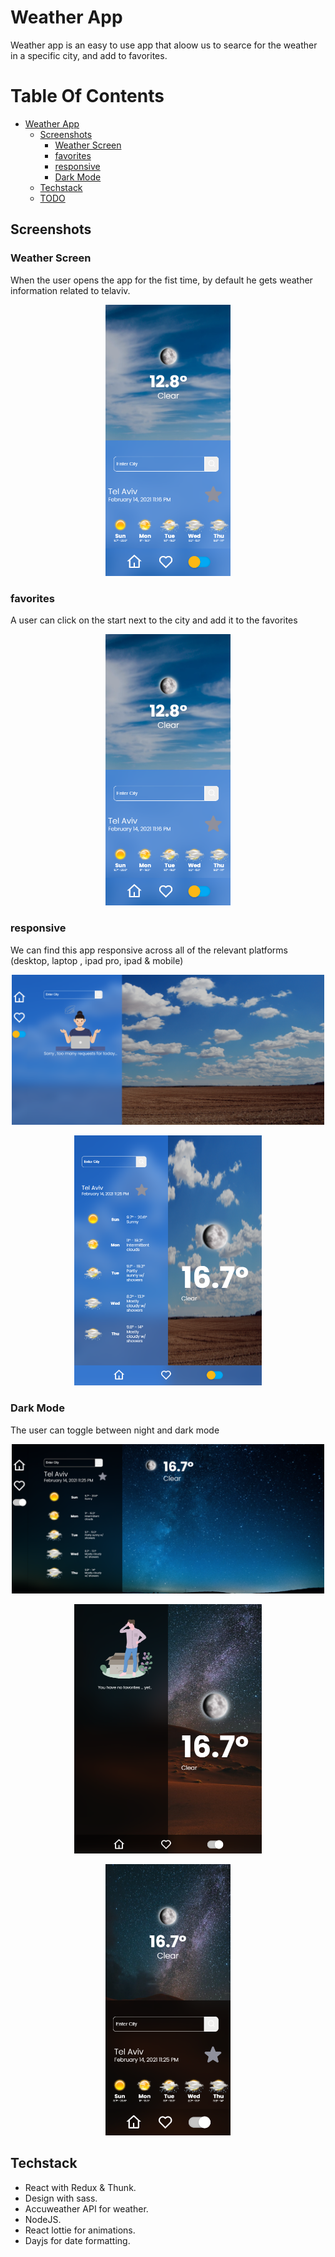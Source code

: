 # Weather App

Weather app is an easy to use app that aloow us to searce for the weather in a specific city, and add to favorites.


# Table Of Contents

- [Weather App](#Weather-app)
  - [Screenshots](#screenshots)
    - [Weather Screen](#first-screen)
    - [favorites](#favorites)
    - [responsive](#responsive)
    - [Dark Mode](#Dark-Mode)
  - [Techstack](#tech-stack)
  - [TODO](#todo)



## Screenshots

### Weather Screen

When the user opens the app for the fist time, by default he gets weather information related to telaviv.

<p align="center"><img src="src/assets/screenshots/light_mob.png" width="200" /></p>

### favorites

A user can click on the start next to the city and add it to the favorites

<p align="center"><img src="src/assets/screenshots/light_mob.png" width="200" /></p>

### responsive

We can find this app responsive across all of the relevant platforms (desktop, laptop , ipad pro, ipad & mobile)

<p align="center"><img src="src/assets/screenshots/light_desk.png" width="500" /></p>
<p align="center"><img src="src/assets/screenshots/light_ipad.png" width="300" /></p>

### Dark Mode 

The user can toggle between night and dark mode

<p align="center"><img src="src/assets/screenshots/dark_dsk.png" width="500" /></p>
<p align="center"><img src="src/assets/screenshots/dark_ipad.png" width="300" /></p>
<p align="center"><img src="src/assets/screenshots/dark_mob.png" width="200" /></p>

## Techstack

- React with Redux & Thunk.
- Design with sass.
- Accuweather API for weather.
- NodeJS.
- React lottie for animations.
- Dayjs for date formatting.


